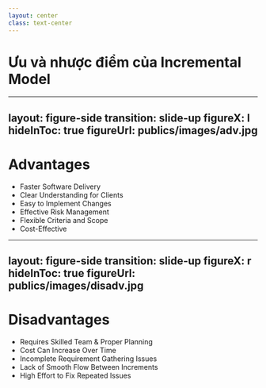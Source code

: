 ```yaml
---
layout: center
class: text-center
---
```


# Ưu và nhược điểm của Incremental Model

---
layout: figure-side
transition: slide-up
figureX: l
hideInToc: true
figureUrl: publics/images/adv.jpg
---

# Advantages

- Faster Software Delivery
- Clear Understanding for Clients
- Easy to Implement Changes
- Effective Risk Management
- Flexible Criteria and Scope
- Cost-Effective

---
layout: figure-side
transition: slide-up
figureX: r
hideInToc: true
figureUrl: publics/images/disadv.jpg
---

# Disadvantages

- Requires Skilled Team & Proper Planning
- Cost Can Increase Over Time
- Incomplete Requirement Gathering Issues
- Lack of Smooth Flow Between Increments
- High Effort to Fix Repeated Issues
